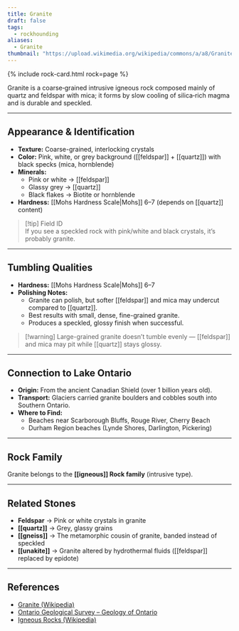 ```yaml
---
title: Granite
draft: false
tags:
  - rockhounding
aliases:
  - Granite
thumbnail: "https://upload.wikimedia.org/wikipedia/commons/a/a8/Granite_Rock_2.jpg"
---
```

{% include rock-card.html rock=page %}

Granite is a coarse‑grained intrusive igneous rock composed mainly of quartz and feldspar with mica; it forms by slow cooling of silica‑rich magma and is durable and speckled.

---

## Appearance & Identification
- **Texture:** Coarse-grained, interlocking crystals  
- **Color:** Pink, white, or grey background ([[feldspar]] + [[quartz]]) with black specks (mica, hornblende)  
- **Minerals:**  
  - Pink or white → [[feldspar]]  
  - Glassy grey → [[quartz]]  
  - Black flakes → Biotite or hornblende  
- **Hardness:** [[Mohs Hardness Scale|Mohs]] 6–7 (depends on [[quartz]] content)  

> [!tip] Field ID  
> If you see a speckled rock with pink/white and black crystals, it’s probably granite.  

---

## Tumbling Qualities
- **Hardness:** [[Mohs Hardness Scale|Mohs]] 6–7  
- **Polishing Notes:**  
  - Granite can polish, but softer [[feldspar]] and mica may undercut compared to [[quartz]].  
  - Best results with small, dense, fine-grained granite.  
  - Produces a speckled, glossy finish when successful.  

> [!warning] Large-grained granite doesn’t tumble evenly — [[feldspar]] and mica may pit while [[quartz]] stays glossy.  

---

## Connection to Lake Ontario
- **Origin:** From the ancient Canadian Shield (over 1 billion years old).  
- **Transport:** Glaciers carried granite boulders and cobbles south into Southern Ontario.  
- **Where to Find:**  
  - Beaches near Scarborough Bluffs, Rouge River, Cherry Beach  
  - Durham Region beaches (Lynde Shores, Darlington, Pickering)  

---

## Rock Family
Granite belongs to the **[[igneous]] Rock family** (intrusive type).  


---

## Related Stones
- **Feldspar** → Pink or white crystals in granite  
- **[[quartz]]** → Grey, glassy grains  
- **[[gneiss]]** → The metamorphic cousin of granite, banded instead of speckled  
- **[[unakite]]** → Granite altered by hydrothermal fluids ([[feldspar]] replaced by epidote)  

---

## References
- [Granite (Wikipedia)](https://en.wikipedia.org/wiki/Granite)  
- [Ontario Geological Survey – Geology of Ontario](https://www.ontario.ca/page/geology-ontario)  
- [Igneous Rocks (Wikipedia)](https://en.wikipedia.org/wiki/Igneous_rock)  
